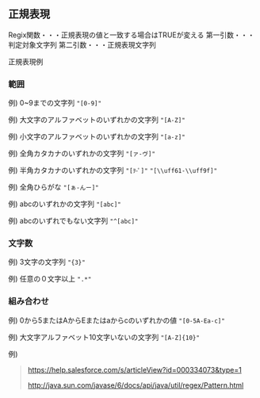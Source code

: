 ## 正規表現
Regix関数・・・正規表現の値と一致する場合はTRUEが変える
第一引数・・・判定対象文字列
第二引数・・・正規表現文字列

正規表現例

### 範囲

例) 0~9までの文字列
```"[0-9]"```

例) 大文字のアルファベットのいずれかの文字列
```"[A-Z]"```

例) 小文字のアルファベットのいずれかの文字列
```"[a-z]"```

例) 全角カタカナのいずれかの文字列
```"[ァ-ヴ]"```

例) 半角カタカナのいずれかの文字列
```"[ｦ-ﾟ]"```
```"[\\uff61-\\uff9f]"```

例) 全角ひらがな
```"[ぁ-んー]"```

例) abcのいずれかの文字列
```"[abc]"```

例) abcのいずれでもない文字列
```"^[abc]"```

### 文字数

例) 3文字の文字列
```"{3}"```

例) 任意の０文字以上
```".*"```

### 組み合わせ

例) 0から5またはAからEまたはaからcのいずれかの値
```"[0-5A-Ea-c]"```

例) 大文字アルファベット10文字いないの文字列
```"[A-Z]{10}"```

例) 

> https://help.salesforce.com/s/articleView?id=000334073&type=1
> 
> http://java.sun.com/javase/6/docs/api/java/util/regex/Pattern.html

